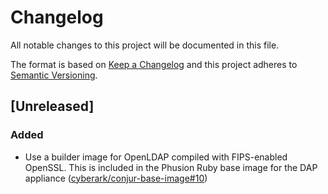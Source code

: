 # Changelog
All notable changes to this project will be documented in this file.

The format is based on [Keep a Changelog](http://keepachangelog.com/en/1.0.0/)
and this project adheres to [Semantic Versioning](http://semver.org/spec/v2.0.0.html).

## [Unreleased]

### Added

- Use a builder image for OpenLDAP compiled with FIPS-enabled OpenSSL. This is
  included in the Phusion Ruby base image for the DAP appliance
  ([cyberark/conjur-base-image#10](https://github.com/cyberark/conjur-base-image/pull/10))
